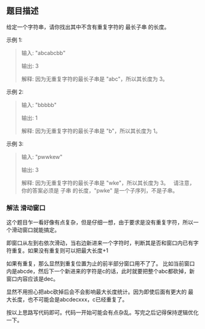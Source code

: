 ## 题目描述

给定一个字符串，请你找出其中不含有重复字符的 最长子串 的长度。

示例 1:

>输入: "abcabcbb"
>
>输出: 3 
>
>解释: 因为无重复字符的最长子串是 "abc"，所以其长度为 3。

示例 2:

>输入: "bbbbb"
>
>输出: 1
>
>解释: 因为无重复字符的最长子串是 "b"，所以其长度为 1。

示例 3:

>输入: "pwwkew"
>
>输出: 3
>
>解释: 因为无重复字符的最长子串是 "wke"，所以其长度为 3。
     请注意，你的答案必须是 子串 的长度，"pwke" 是一个子序列，不是子串。


### 解法 滑动窗口
这个题目乍一看好像有点复杂，但是仔细一想，由于要求是没有重复字符，所以一个滑动窗口就能搞定。

即窗口从左到右依次滑动，当右边新进来一个字符时，判断其是否和窗口内已有字符重复。如果没有重复则可以把最大长度+1

如果有重复，那么显然到重复位置为止的前半部分窗口用不了了。
比如当前窗口内是abcde，然后下一个新进来的字符是c的话，此时就要把整个abc都砍掉，新窗口内容应该是dec。

显然不用担心把abc砍掉后会不会影响最大长度统计。因为即使后面有更大的
最大长度，也不可能会是abcdecxxx，c已经重复了。

按以上思路写代码即可。代码一开始可能会有点杂乱。写完之后记得保持逻辑优化一下。